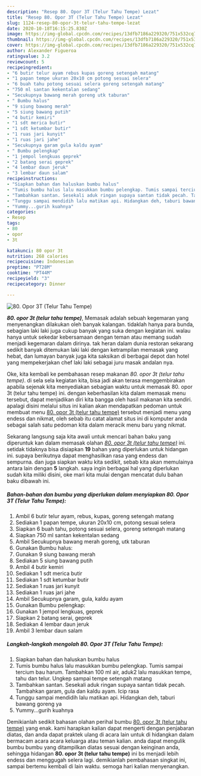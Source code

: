 ```yaml
---
description: "Resep 80. Opor 3T (Telur Tahu Tempe) Lezat"
title: "Resep 80. Opor 3T (Telur Tahu Tempe) Lezat"
slug: 1124-resep-80-opor-3t-telur-tahu-tempe-lezat
date: 2020-10-18T16:15:25.830Z
image: https://img-global.cpcdn.com/recipes/13dfb7186a229320/751x532cq70/80-opor-3t-telur-tahu-tempe-foto-resep-utama.jpg
thumbnail: https://img-global.cpcdn.com/recipes/13dfb7186a229320/751x532cq70/80-opor-3t-telur-tahu-tempe-foto-resep-utama.jpg
cover: https://img-global.cpcdn.com/recipes/13dfb7186a229320/751x532cq70/80-opor-3t-telur-tahu-tempe-foto-resep-utama.jpg
author: Alexander Figueroa
ratingvalue: 3.2
reviewcount: 5
recipeingredient:
- "6 butir telur ayam rebus kupas goreng setengah matang"
- "1 papan tempe ukuran 20x10 cm potong sesuai selera"
- "6 buah tahu potong sesuai selera goreng setengah matang"
- "750 ml santan kekentalan sedang"
- "Secukupnya bawang merah goreng utk taburan"
- " Bumbu halus"
- "9 siung bawang merah"
- "5 siung bawang putih"
- "4 butir kemiri"
- "1 sdt merica butir"
- "1 sdt ketumbar butir"
- "1 ruas jari kunyit"
- "1 ruas jari jahe"
- "Secukupnya garam gula kaldu ayam"
- " Bumbu pelengkap"
- "1 jempol lengkuas geprek"
- "2 batang serai geprek"
- "4 lembar daun jeruk"
- "3 lembar daun salam"
recipeinstructions:
- "Siapkan bahan dan haluskan bumbu halus"
- "Tumis bumbu halus lalu masukkan bumbu pelengkap. Tumis sampai tercium bau harum. Tambahkan 100 ml air, aduk2 lalu masukkan tempe, tahu dan telur. Ungkep sampai tempe setengah matang"
- "Tambahkan santan. Sesekali aduk ringan supaya santan tidak pecah. Tambahkan garam, gula dan kaldu ayam. Icip rasa"
- "Tunggu sampai mendidih lalu matikan api. Hidangkan deh, taburi bawang goreng ya"
- "Yummy...gurih kuahnya"
categories:
- Resep
tags:
- 80
- opor
- 3t

katakunci: 80 opor 3t 
nutrition: 268 calories
recipecuisine: Indonesian
preptime: "PT28M"
cooktime: "PT44M"
recipeyield: "3"
recipecategory: Dinner

---
```



![80. Opor 3T (Telur Tahu Tempe)](https://img-global.cpcdn.com/recipes/13dfb7186a229320/751x532cq70/80-opor-3t-telur-tahu-tempe-foto-resep-utama.jpg)

<b><i>80. opor 3t (telur tahu tempe)</i></b>, Memasak adalah sebuah kegemaran yang menyenangkan dilakukan oleh banyak kalangan. tidaklah hanya para bunda, sebagian laki laki juga cukup banyak yang suka dengan kegiatan ini. walau hanya untuk sekedar kebersamaan dengan teman atau memang sudah menjadi kegemaran dalam dirinya. tak heran dalam dunia restoran sekarang sedikit banyak ditemukan laki laki dengan ketrampilan memasak yang hebat, dan lumayan banyak juga kita saksikan di berbagai depot dan hotel yang mempekerjakan chef laki laki sebagai juru masak andalan nya.



Oke, kita kembali ke pembahasan resep makanan <i>80. opor 3t (telur tahu tempe)</i>. di sela sela kegiatan kita, bisa jadi akan terasa menggembirakan apabila sejenak kita menyediakan sebagian waktu untuk memasak 80. opor 3t (telur tahu tempe) ini. dengan keberhasilan kita dalam memasak menu tersebut, dapat menjadikan diri kita bangga oleh hasil makanan kita sendiri. apalagi disini melalui situs ini kalian akan mendapatkan pedoman untuk membuat menu <u>80. opor 3t (telur tahu tempe)</u> tersebut menjadi menu yang endess dan nikmat, oleh sebab itu catat alamat situs ini di komputer anda sebagai salah satu pedoman kita dalam meracik menu baru yang nikmat.


Sekarang langsung saja kita awali untuk mencari bahan baku yang diperuntuk kan dalam memasak olahan <u><i>80. opor 3t (telur tahu tempe)</i></u> ini. setidak tidaknya bisa disiapkan <b>19</b> bahan yang diperlukan untuk hidangan ini. supaya berikutnya dapat menghasilkan rasa yang endess dan sempurna. dan juga siapkan waktu kita sedikit, sebab kita akan memulainya antara lain dengan <b>5</b> langkah. saya ingin berbagai hal yang diperlukan sudah kita miliki disini, oke mari kita mulai dengan mencatat dulu bahan baku dibawah ini.

<!--inarticleads1-->

##### Bahan-bahan dan bumbu yang diperlukan dalam menyiapkan 80. Opor 3T (Telur Tahu Tempe):

1. Ambil 6 butir telur ayam, rebus, kupas, goreng setengah matang
1. Sediakan 1 papan tempe, ukuran 20x10 cm, potong sesuai selera
1. Siapkan 6 buah tahu, potong sesuai selera, goreng setengah matang
1. Siapkan 750 ml santan kekentalan sedang
1. Ambil Secukupnya bawang merah goreng, utk taburan
1. Gunakan  Bumbu halus:
1. Gunakan 9 siung bawang merah
1. Sediakan 5 siung bawang putih
1. Ambil 4 butir kemiri
1. Sediakan 1 sdt merica butir
1. Sediakan 1 sdt ketumbar butir
1. Sediakan 1 ruas jari kunyit
1. Sediakan 1 ruas jari jahe
1. Ambil Secukupnya garam, gula, kaldu ayam
1. Gunakan  Bumbu pelengkap:
1. Gunakan 1 jempol lengkuas, geprek
1. Siapkan 2 batang serai, geprek
1. Sediakan 4 lembar daun jeruk
1. Ambil 3 lembar daun salam




<!--inarticleads2-->

##### Langkah-langkah mengolah 80. Opor 3T (Telur Tahu Tempe):

1. Siapkan bahan dan haluskan bumbu halus
1. Tumis bumbu halus lalu masukkan bumbu pelengkap. Tumis sampai tercium bau harum. Tambahkan 100 ml air, aduk2 lalu masukkan tempe, tahu dan telur. Ungkep sampai tempe setengah matang
1. Tambahkan santan. Sesekali aduk ringan supaya santan tidak pecah. Tambahkan garam, gula dan kaldu ayam. Icip rasa
1. Tunggu sampai mendidih lalu matikan api. Hidangkan deh, taburi bawang goreng ya
1. Yummy...gurih kuahnya




Demikianlah sedikit bahasan olahan perihal bumbu <u>80. opor 3t (telur tahu tempe)</u> yang enak. kami harapkan kalian dapat mengerti dengan penjabaran diatas, dan anda dapat praktek ulang di acara lain untuk di hidangkan dalam bermacam acara acara keluarga atau teman kalian. anda dapat mengulik bumbu bumbu yang ditampilkan diatas sesuai dengan keinginan anda, sehingga hidangan <b>80. opor 3t (telur tahu tempe)</b> ini bs menjadi lebih endess dan menggugah selera lagi. demikianlah pembahasan singkat ini, sampai bertemu kembali di lain waktu. semoga hari kalian menyenangkan.
